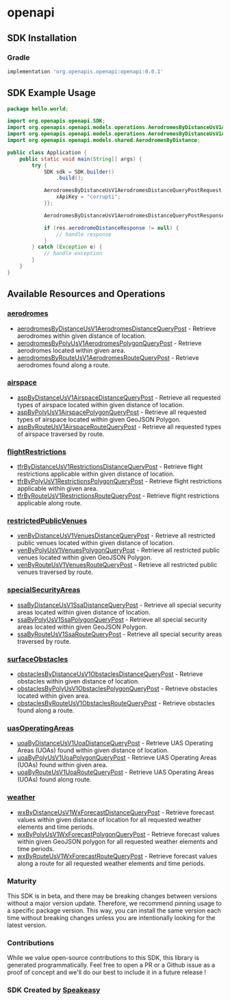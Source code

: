 # openapi

<!-- Start SDK Installation -->
## SDK Installation

### Gradle

```groovy
implementation 'org.openapis.openapi:openapi:0.0.1'
```
<!-- End SDK Installation -->

## SDK Example Usage
<!-- Start SDK Example Usage -->
```java
package hello.world;

import org.openapis.openapi.SDK;
import org.openapis.openapi.models.operations.AerodromesByDistanceUsV1AerodromesDistanceQueryPostRequest;
import org.openapis.openapi.models.operations.AerodromesByDistanceUsV1AerodromesDistanceQueryPostResponse;
import org.openapis.openapi.models.shared.AerodromesByDistance;

public class Application {
    public static void main(String[] args) {
        try {
            SDK sdk = SDK.builder()
                .build();

            AerodromesByDistanceUsV1AerodromesDistanceQueryPostRequest req = new AerodromesByDistanceUsV1AerodromesDistanceQueryPostRequest(                new AerodromesByDistance(592845L, 844266L, 857946L);) {{
                xApiKey = "corrupti";
            }};            

            AerodromesByDistanceUsV1AerodromesDistanceQueryPostResponse res = sdk.aerodromes.aerodromesByDistanceUsV1AerodromesDistanceQueryPost(req);

            if (res.aerodromeDistanceResponse != null) {
                // handle response
            }
        } catch (Exception e) {
            // handle exception
        }
    }
}
```
<!-- End SDK Example Usage -->

<!-- Start SDK Available Operations -->
## Available Resources and Operations


### [aerodromes](docs/aerodromes/README.md)

* [aerodromesByDistanceUsV1AerodromesDistanceQueryPost](docs/aerodromes/README.md#aerodromesbydistanceusv1aerodromesdistancequerypost) - Retrieve aerodromes within given distance of location.
* [aerodromesByPolyUsV1AerodromesPolygonQueryPost](docs/aerodromes/README.md#aerodromesbypolyusv1aerodromespolygonquerypost) - Retrieve aerodromes located within given area.
* [aerodromesByRouteUsV1AerodromesRouteQueryPost](docs/aerodromes/README.md#aerodromesbyrouteusv1aerodromesroutequerypost) - Retrieve aerodromes found along a route.

### [airspace](docs/airspace/README.md)

* [aspByDistanceUsV1AirspaceDistanceQueryPost](docs/airspace/README.md#aspbydistanceusv1airspacedistancequerypost) - Retrieve all requested types of airspace located within given distance of location.
* [aspByPolyUsV1AirspacePolygonQueryPost](docs/airspace/README.md#aspbypolyusv1airspacepolygonquerypost) - Retrieve all requested types of airspace located within given GeoJSON Polygon.
* [aspByRouteUsV1AirspaceRouteQueryPost](docs/airspace/README.md#aspbyrouteusv1airspaceroutequerypost) - Retrieve all requested types of airspace traversed by route.

### [flightRestrictions](docs/flightrestrictions/README.md)

* [tfrByDistanceUsV1RestrictionsDistanceQueryPost](docs/flightrestrictions/README.md#tfrbydistanceusv1restrictionsdistancequerypost) - Retrieve flight restrictions applicable within given distance of location.
* [tfrByPolyUsV1RestrictionsPolygonQueryPost](docs/flightrestrictions/README.md#tfrbypolyusv1restrictionspolygonquerypost) - Retrieve flight restrictions applicable within given area.
* [tfrByRouteUsV1RestrictionsRouteQueryPost](docs/flightrestrictions/README.md#tfrbyrouteusv1restrictionsroutequerypost) - Retrieve flight restrictions applicable along route.

### [restrictedPublicVenues](docs/restrictedpublicvenues/README.md)

* [venByDistanceUsV1VenuesDistanceQueryPost](docs/restrictedpublicvenues/README.md#venbydistanceusv1venuesdistancequerypost) - Retrieve all restricted public venues located within given distance of location.
* [venByPolyUsV1VenuesPolygonQueryPost](docs/restrictedpublicvenues/README.md#venbypolyusv1venuespolygonquerypost) - Retrieve all restricted public venues located within given GeoJSON Polygon.
* [venByRouteUsV1VenuesRouteQueryPost](docs/restrictedpublicvenues/README.md#venbyrouteusv1venuesroutequerypost) - Retrieve all restricted public venues traversed by route.

### [specialSecurityAreas](docs/specialsecurityareas/README.md)

* [ssaByDistanceUsV1SsaDistanceQueryPost](docs/specialsecurityareas/README.md#ssabydistanceusv1ssadistancequerypost) - Retrieve all special security areas located within given distance of location.
* [ssaByPolyUsV1SsaPolygonQueryPost](docs/specialsecurityareas/README.md#ssabypolyusv1ssapolygonquerypost) - Retrieve all special security areas located within given GeoJSON Polygon.
* [ssaByRouteUsV1SsaRouteQueryPost](docs/specialsecurityareas/README.md#ssabyrouteusv1ssaroutequerypost) - Retrieve all special security areas traversed by route.

### [surfaceObstacles](docs/surfaceobstacles/README.md)

* [obstaclesByDistanceUsV1ObstaclesDistanceQueryPost](docs/surfaceobstacles/README.md#obstaclesbydistanceusv1obstaclesdistancequerypost) - Retrieve obstacles within given distance of location.
* [obstaclesByPolyUsV1ObstaclesPolygonQueryPost](docs/surfaceobstacles/README.md#obstaclesbypolyusv1obstaclespolygonquerypost) - Retrieve obstacles located within given area.
* [obstaclesByRouteUsV1ObstaclesRouteQueryPost](docs/surfaceobstacles/README.md#obstaclesbyrouteusv1obstaclesroutequerypost) - Retrieve obstacles found along a route.

### [uasOperatingAreas](docs/uasoperatingareas/README.md)

* [uoaByDistanceUsV1UoaDistanceQueryPost](docs/uasoperatingareas/README.md#uoabydistanceusv1uoadistancequerypost) - Retrieve UAS Operating Areas (UOAs) found within given distance of location.
* [uoaByPolyUsV1UoaPolygonQueryPost](docs/uasoperatingareas/README.md#uoabypolyusv1uoapolygonquerypost) - Retrieve UAS Operating Areas (UOAs) found within given area.
* [uoaByRouteUsV1UoaRouteQueryPost](docs/uasoperatingareas/README.md#uoabyrouteusv1uoaroutequerypost) - Retrieve UAS Operating Areas (UOAs) found along route.

### [weather](docs/weather/README.md)

* [wxByDistanceUsV1WxForecastDistanceQueryPost](docs/weather/README.md#wxbydistanceusv1wxforecastdistancequerypost) - Retrieve forecast values within given distance of location for all requested weather elements and time periods.
* [wxByPolyUsV1WxForecastPolygonQueryPost](docs/weather/README.md#wxbypolyusv1wxforecastpolygonquerypost) - Retrieve forecast values within given GeoJSON polygon for all requested weather elements and time periods.
* [wxByRouteUsV1WxForecastRouteQueryPost](docs/weather/README.md#wxbyrouteusv1wxforecastroutequerypost) - Retrieve forecast values along a route for all requested weather elements and time periods.
<!-- End SDK Available Operations -->

### Maturity

This SDK is in beta, and there may be breaking changes between versions without a major version update. Therefore, we recommend pinning usage 
to a specific package version. This way, you can install the same version each time without breaking changes unless you are intentionally 
looking for the latest version.

### Contributions

While we value open-source contributions to this SDK, this library is generated programmatically. 
Feel free to open a PR or a Github issue as a proof of concept and we'll do our best to include it in a future release !

### SDK Created by [Speakeasy](https://docs.speakeasyapi.dev/docs/using-speakeasy/client-sdks)
